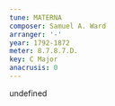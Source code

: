 ```yaml
---
tune: MATERNA
composer: Samuel A. Ward
arranger: '-'
year: 1792-1872
meter: 8.7.8.7.D.
key: C Major
anacrusis: 0
---
```

undefined